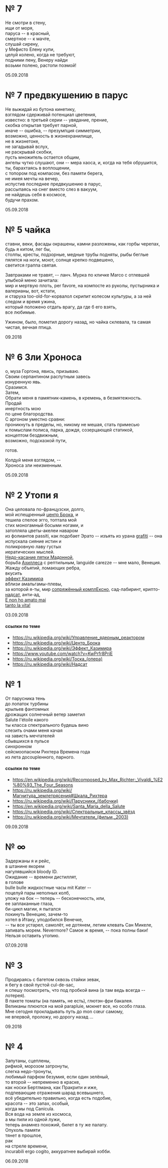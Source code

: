 
# № 7

Не смотри в стену,  
ищи от моря,  
паруса -- в красный,  
смертное -- к мачте,  
слушай сирену,   
у Мефисто Елену купи,  
целуй колено, когда не требуют,   
подними пену, Венеру найди  
возьми полено, растопи поэмой!  

05.09.2018



# № 7 предвкушению в парус

Не выжидай из бутона кинетику,  
взглядом сдерживай потенциал цветения,  
известно: в третьей серии -- увядание, прение,  
скобка открытая требует парной,  
иначе -- ошибка, -- презумпция симметрии,  
возможно, ценность в жизнехранилище,  
не в жизнетоке,   
не загадывай вслух,  
не раскрывай скобки,  
пусть множитель остается общим,  
ангелы чутко слушают, они -- мера хаоса, и, 
когда на тебя обрушится,  
ты, барахтаясь в воплощении,    
с топором под компасом, без памяти берега,  
не имея мечты на вечер,  
испустив последнее предвкушению в парус,   
рассыпаясь на снег вместо слез в вакуум,   
не найдешь себя в космосе,  
будучи прахом.  

05.09.2018


# № 5 чайка
ставни, веки, фасады окрашены, камни разложены, как горбы черепах, будь я китом, лег бы,   
столпы, кресты, подзорные, медные трубы подняты, рыбы беглые пялятся на ноги, моют, солнце крепко подвешено,   
светится граппа святая. 

Завтраками не травят, -- ланч. 
Мурка по кличке Marco с отлевшей улыбкой меню зачитала:   
мир и мертвую плоть, per favore, на компосте из руколы, пустырника и валерианы, вот, кстати,   
и старуха too-old-for-корвалол скрипит колесом культуры, а за ней следом и время ужина,   
который положено отдать врагу, да где б его взять,   
все любимые.   

Ужином, было, пометил дорогу назад, 
но чайка склевала, та самая чистая, вечная птица.

09.2018




# № 6 Зли Хроноса
о, муза Горгона, явись, призываю.   
Своим серпантином распутным завесь   
изнуренную явь.  
Сразимся.   
Затем,  
Обрати меня в памятник-камень, в кремень, в безмятежность.  
Продай  
инертность мою   
по цене благородства.   
С аргоном уместно сравни:   
проникнуть в пределы, но, никому не мешая, стать примесью   
к помыслам полиса, парка, дождя,
созерцающей статикой,   
концептом бездвижным,   
возможно, подсказкой пути,
  
готов.  
  
Колдуй меня взглядом, --   
Хроноса зли неизменным.  

05.09.2018


# № 2 Утопи я
Она целовала по-французски, долго,  
мой испещренный [центр Брока](https://ru.wikipedia.org/wiki/Центр_Брока), и  
тешила спелое эгго, топтала мой    
стих моногамный босыми ногами, и   
затопляла цветы-акелеи наваром  
из фолиантов passiti, как подобает Эрато -- изъять из урана [grafiti](https://ru.wikipedia.org/wiki/Управление_ядерным_реактором) -- она   
испускала сияние истин и   
поликровную лаву густых  
иератических мыслей.   
[Недо-касание пятки Мадонной](ttps://www.youtube.com/watch?v=KwPrfr8PriE),  
борьба [Ахиллеса](https://ru.wikipedia.org/wiki/Ахиллес_и_черепаха) с рептильным, languide carezze -- мне мало, Венеция.  
Жажду объятий, ломающих ребра,   
вкусить  
[эффект Казимира](https://ru.wikipedia.org/wiki/Эффект_Казимира)   
вблизи амальгамы-плевы,   
за которой я-ты, мир [сопряжённый комплЕксно](https://ru.wikipedia.org/wiki/Сопряжённые_числа  ), сад-лабиринт, крипто-[надсат](https://ru.wikipedia.org/wiki/Надсат), анти-ад,  
[E non ho amato mai   
tanto la vita!](https://ru.wikipedia.org/wiki/Тоска_(опера) )

03.09.2018

#### ссылки по теме
- https://ru.wikipedia.org/wiki/Управление_ядерным_реактором
- https://ru.wikipedia.org/wiki/Центр_Брока
- https://ru.wikipedia.org/wiki/Эффект_Казимира
- https://www.youtube.com/watch?v=KwPrfr8PriE
- https://ru.wikipedia.org/wiki/Тоска_(опера) 
- https://ru.wikipedia.org/wiki/Надсат


# № 1

От парусника тень  
до лопаток турбины   
крыльев фантомных  
дрожащих 
солнечный ветер заметил  
Salute l'étoile какого   
ты класса спектрального будешь вино    
слезить очами меня качая  
на зависть мечтателей   
сбывшихся в пульсе  
синхронном   
сейсмоопасном Рихтера Времена года  
из лета доcoupleнного, парного.  



#### ссылки по теме

- https://en.wikipedia.org/wiki/Recomposed_by_Max_Richter:_Vivaldi_%E2%80%93_The_Four_Seasons
- https://ru.wikipedia.org/wiki/Магнитуда_землетрясения#Шкала_Рихтера
- https://ru.wikipedia.org/wiki/Парусники_(бабочки)
- https://en.wikipedia.org/wiki/Santa_Maria_della_Salute  
- https://ru.wikipedia.org/wiki/Спектральные_классы_звёзд
- https://ru.wikipedia.org/wiki/Мечтатели_(фильм,_2003)  

09.09.2018



# № ∞
Задержаны я и рейс,   
в штанине якорем   
нагулявшийся bloody ID.  
Ожидание -- времени дистиллят,    
в голове   
bulle bulle жидкостные часы mit Kater --  
поцелуй пары неполных колб,   
уложу на бок -- 
теперь -- бесконечность, или,   
ее заплаканные глаза,   
би-цикл магии, я пытался  
покинуть Венецию, зачем-то  
хотел в Итаку, уподобился Венечке,  
-- ты все устарел, самолёт, не дотянем, летим клевать Сан Микеле, запивать морем. Nevermore? Самое ж время, -- пока полны баки!   
Нельзя оставить утопию.  

07.09.2018




# № 3
Продираясь с багетом сквозь стайки зевак,  
я бегу в свой пустой cul-de-sac,  
я спешу посмотреть, что под пробкой вина (а там ведь всегда -- лотерея).    
В пакете томаты (на память, не есть), глютэн-фри бакалея.    
Великаны плюются на мой parapluie, мокнет все, но особо глаза.   
Мне сегодня прокладывать путь до mon cœur самому,   
не впервой, проложу, но дорогу назад …   

09.2018


# № 4
Запутаны, сцеплены,   
рифмой, морозом затронуты,   
слегка недо-тронуты,   
любимый парфюм безумия, если один зелёный,  
то второй -- непременно в краске,   
как носки Бертлмана, как Пракрити и иже,   
подпевающие отражения шарад всевышнего,   
всё убедительно правильно, когда есть подобие,   
красота -- это запах, особый,   
когда мы под Canicula.   
Вся вода на земле из космоса,   
а мы пили из одной лужи,   
теперь анамнез похожий, билет в ту же палату.   
Опухоль памяти   
тянет в прошлое,   
рак   
на стреле времени,   
incurabili ergo cogito, аккуратнее выбирай хобби.

06.09.2018




